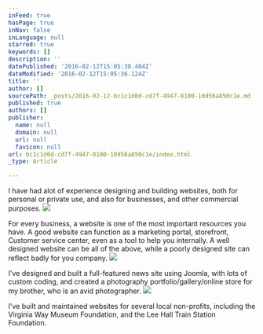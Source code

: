 ```yaml
---
inFeed: true
hasPage: true
inNav: false
inLanguage: null
starred: true
keywords: []
description: ''
datePublished: '2016-02-12T15:05:38.404Z'
dateModified: '2016-02-12T15:05:36.124Z'
title: ''
author: []
sourcePath: _posts/2016-02-12-bc1c1d0d-cd7f-4947-8100-10d56a850c1e.md
published: true
authors: []
publisher:
  name: null
  domain: null
  url: null
  favicon: null
url: bc1c1d0d-cd7f-4947-8100-10d56a850c1e/index.html
_type: Article

---
```

I have had alot of experience designing and building websites, both for personal or private use, and also for businesses, and other commercial purposes.  ![](https://the-grid-user-content.s3-us-west-2.amazonaws.com/83a57a81-9da0-4105-ad4c-cf21b06a51f4.png)

For every business, a website is one of the most important resources you
have. A good website can function as a marketing portal, storefront, 
Customer service center, even as a tool to help you internally. A well 
designed website can be all of the above, while a poorly designed site 
can reflect badly for you company. 
![](https://the-grid-user-content.s3-us-west-2.amazonaws.com/f063bbd8-f9d7-41f6-9847-e7b77a700d93.png)

I've designed and built a full-featured news site using Joomla, with lots of custom coding, and created a photography portfolio/gallery/online store for my brother, who is an avid photographer.
![](https://the-grid-user-content.s3-us-west-2.amazonaws.com/c0b96175-0224-46b0-a46e-45104d0de892.png)

I've built and maintained websites for several local non-profits, including the Virginia Way Museum Foundation, and the Lee Hall Train Station Foundation.